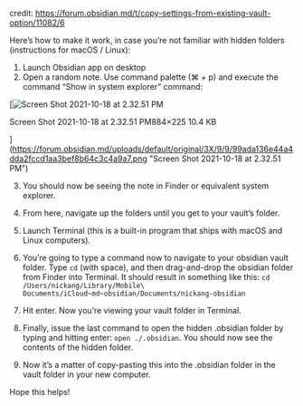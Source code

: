 credit: https://forum.obsidian.md/t/copy-settings-from-existing-vault-option/11082/6

Here’s how to make it work, in case you’re not familiar with hidden folders (instructions for macOS / Linux):

1.  Launch Obsidian app on desktop
2.  Open a random note. Use command palette (⌘ + p) and execute the command “Show in system explorer” command:

[![Screen Shot 2021-10-18 at 2.32.51 PM](https://forum.obsidian.md/uploads/default/optimized/3X/9/9/99ada136e44a4dda2fccd1aa3bef8b64c3c4a9a7_2_690x175.png)

Screen Shot 2021-10-18 at 2.32.51 PM884×225 10.4 KB

](https://forum.obsidian.md/uploads/default/original/3X/9/9/99ada136e44a4dda2fccd1aa3bef8b64c3c4a9a7.png "Screen Shot 2021-10-18 at 2.32.51 PM")

3.  You should now be seeing the note in Finder or equivalent system explorer.
    
4.  From here, navigate up the folders until you get to your vault’s folder.
    
5.  Launch Terminal (this is a built-in program that ships with macOS and Linux computers).
    
6.  You’re going to type a command now to navigate to your obsidian vault folder. Type `cd` (with space), and then drag-and-drop the obsidian folder from Finder into Terminal. It should result in something like this: `cd /Users/nickang/Library/Mobile\ Documents/iCloud~md~obsidian/Documents/nickang-obsidian`
    
7.  Hit enter. Now you’re viewing your vault folder in Terminal.
    
8.  Finally, issue the last command to open the hidden .obsidian folder by typing and hitting enter: `open ./.obsidian`. You should now see the contents of the hidden folder.
    
9.  Now it’s a matter of copy-pasting this into the .obsidian folder in the vault folder in your new computer.
    

Hope this helps!